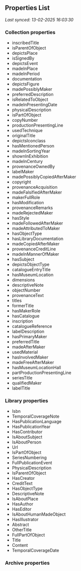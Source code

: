 ## Properties List

_Last synced: 13-02-2025 16:03:30_

### Collection properties
- inscribedTitle
- isParentOfObject
- depictsPlace
- isSignedBy
- depictsEvent
- madeInPlace
- madeInPeriod
- documentation
- depictsFigure
- madePossiblyMaker
- preferredDescription
- isRelatedToObject
- madeInPresentingDate
- physicalDescription
- isPartOfObject
- copyNumber
- productionPresentingLine
- usedTechnique
- originalTitle
- depictsIconclass
- hasMentionedPerson
- madeInSortingYear
- shownInExhibition
- madeInCentury
- provenanceOwnedBy
- labelMaker
- madePossiblyCopiedAfterMaker
- copyright
- provenanceAcquisition
- madeFalsifiedAfterMaker
- makerFullRole
- hasModification
- provenanceRemarks
- madeRejectedMaker
- hasStyle
- madeFollowedAfterMaker
- madeAttributedToMaker
- hasObjectType
- hasLibraryDocumentation
- madeCopiedAfterMaker
- provenanceCreditLine
- madeInMannerOfMaker
- hasSubject
- depictsObjectType
- catalogueEntryTitle
- hasMuseumLocation
- dimensions
- descriptiveNote
- objectNumber
- provenanceText
- titles
- formerTitle
- hasMakerRole
- hasCatalogue
- inscription
- catalogueReference
- labelDescription
- hasPrimaryMaker
- preferredTitle
- madeAfterMaker
- usedMaterial
- hasInvolvedMaker
- madeFreeAfterMaker
- hasMuseumLocationHall
- partProductionPresentingLine
- seriesTitle
- qualifiedMaker
- labelTitle
### Library properties
- Isbn
- TemporalCoverageNote
- HasPublicationLanguage
- HasPublicationYear
- HasContributor
- IsAboutSubject
- IsAboutPerson
- Url
- IsPartOfObject
- SeriesNumbering
- FullPublicationEvent
- PhysicalDescription
- IsParentOfObject
- HasCreator
- CreditText
- HasObjectType
- DescriptiveNote
- IsAboutPlace
- HasAuthor
- HasEditor
- IsAboutHumanMadeObject
- HasIllustrator
- Abstract
- OtherTitle
- FullPartOfObject
- Title
- Content
- TemporalCoverageDate
### Archive properties
